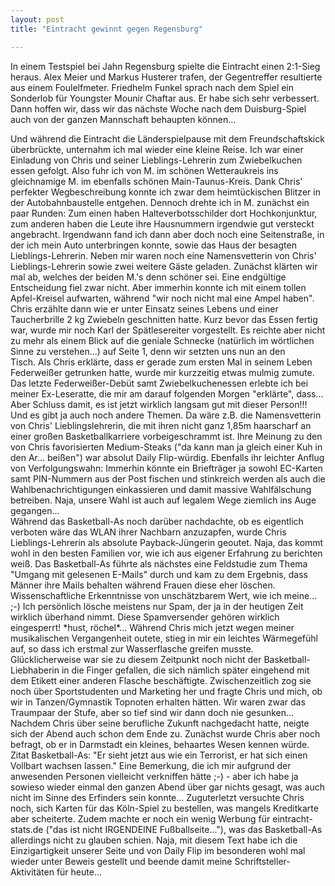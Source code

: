 ```yaml
---
layout: post
title: "Eintracht gewinnt gegen Regensburg"

---
```


In einem Testspiel bei Jahn Regensburg spielte die Eintracht einen 2:1-Sieg heraus. Alex Meier und Markus Husterer trafen, der Gegentreffer resultierte aus einem Foulelfmeter. Friedhelm Funkel sprach nach dem Spiel ein Sonderlob für Youngster Mounir Chaftar aus. Er habe sich sehr verbessert. Dann hoffen wir, dass wir das nächste Woche nach dem Duisburg-Spiel auch von der ganzen Mannschaft behaupten können...

Und während die Eintracht die Länderspielpause mit dem Freundschaftskick überbrückte, unternahm ich mal wieder eine kleine Reise. Ich war einer Einladung von Chris und seiner Lieblings-Lehrerin zum Zwiebelkuchen essen gefolgt. Also fuhr ich von M. im schönen Wetteraukreis ins gleichnamige M. im ebenfalls schönen Main-Taunus-Kreis. Dank Chris' perfekter Wegbeschreibung konnte ich zwar dem heimtückischen Blitzer in der Autobahnbaustelle entgehen. Dennoch drehte ich in M. zunächst ein paar Runden: Zum einen haben Halteverbotsschilder dort Hochkonjunktur, zum anderen haben die Leute ihre Hausnummern irgendwie gut versteckt angebracht. Irgendwann fand ich dann aber doch noch eine Seitenstraße, in der ich mein Auto unterbringen konnte, sowie das Haus der besagten Lieblings-Lehrerin. Neben mir waren noch eine Namensvetterin von Chris' Lieblings-Lehrerin sowie zwei weitere Gäste geladen. Zunächst klärten wir mal ab, welches der beiden M.'s denn schöner sei. Eine endgültige Entscheidung fiel zwar nicht. Aber immerhin konnte ich mit einem tollen Apfel-Kreisel aufwarten, während "wir noch nicht mal eine Ampel haben". Chris erzählte dann wie er unter Einsatz seines Lebens und einer Taucherbrille 2 kg Zwiebeln geschnitten hatte. Kurz bevor das Essen fertig war, wurde mir noch Karl der Spätlesereiter vorgestellt. Es reichte aber nicht zu mehr als einem Blick auf die geniale Schnecke (natürlich im wörtlichen Sinne zu verstehen...) auf Seite 1, denn wir setzten uns nun an den Tisch. Als Chris erklärte, dass er gerade zum ersten Mal in seinem Leben Federweißer getrunken hatte, wurde mir kurzzeitig etwas mulmig zumute. Das letzte Federweißer-Debüt samt Zwiebelkuchenessen erlebte ich bei meiner Ex-Leseratte, die mir am darauf folgenden Morgen "erklärte", dass... Aber Schluss damit, es ist jetzt wirklich langsam gut mit dieser Person!!! Und es gibt ja auch noch andere Themen. Da wäre z.B. die Namensvetterin von Chris' Lieblingslehrerin, die mit ihren nicht ganz 1,85m haarscharf an einer großen Basketballkarriere vorbeigeschrammt ist. Ihre Meinung zu den von Chris favorisierten Medium-Steaks ("da kann man ja gleich einer Kuh in den Ar... beißen") war absolut Daily Flip-würdig. Ebenfalls ihr leichter Anflug von Verfolgungswahn: Immerhin könnte ein Briefträger ja sowohl EC-Karten samt PIN-Nummern aus der Post fischen und stinkreich werden als auch die Wahlbenachrichtigungen einkassieren und damit massive Wahlfälschung betreiben. Naja, unsere Wahl ist auch auf legalem Wege ziemlich ins Auge gegangen...  
Während das Basketball-As noch darüber nachdachte, ob es eigentlich verboten wäre das WLAN ihrer Nachbarn anzuzapfen, wurde Chris Lieblings-Lehrerin als absolute Payback-Jüngerin geoutet. Naja, das kommt wohl in den besten Familien vor, wie ich aus eigener Erfahrung zu berichten weiß. Das Basketball-As führte als nächstes eine Feldstudie zum Thema "Umgang mit gelesenen E-Mails" durch und kam zu dem Ergebnis, dass Männer ihre Mails behalten während Frauen diese eher löschen. Wissenschaftliche Erkenntnisse von unschätzbarem Wert, wie ich meine... ;-) Ich persönlich lösche meistens nur Spam, der ja in der heutigen Zeit wirklich überhand nimmt. Diese Spamversender gehören wirklich eingesperrt! \*hust, röchel\*... Während Chris mich jetzt wegen meiner musikalischen Vergangenheit outete, stieg in mir ein leichtes Wärmegefühl auf, so dass ich erstmal zur Wasserflasche greifen musste. Glücklicherweise war sie zu diesem Zeitpunkt noch nicht der Basketball-Liebhaberin in die Finger gefallen, die sich nämlich später eingehend mit dem Etikett einer anderen Flasche beschäftigte. Zwischenzeitlich zog sie noch über Sportstudenten und Marketing her und fragte Chris und mich, ob wir in Tanzen/Gymnastik Topnoten erhalten hätten. Wir waren zwar das Traumpaar der Stufe, aber so tief sind wir dann doch nie gesunken... Nachdem Chris über seine berufliche Zukunft nachgedacht hatte, neigte sich der Abend auch schon dem Ende zu. Zunächst wurde Chris aber noch befragt, ob er in Darmstadt ein kleines, behaartes Wesen kennen würde. Zitat Basketball-As: "Er sieht jetzt aus wie ein Terrorist, er hat sich einen Vollbart wachsen lassen." Eine Bemerkung, die ich mir aufgrund der anwesenden Personen vielleicht verkniffen hätte ;-) - aber ich habe ja sowieso wieder einmal den ganzen Abend über gar nichts gesagt, was auch nicht im Sinne des Erfinders sein konnte... Zuguterletzt versuchte Chris noch, sich Karten für das Köln-Spiel zu bestellen, was mangels Kreditkarte aber scheiterte. Zudem machte er noch ein wenig Werbung für eintracht-stats.de ("das ist nicht IRGENDEINE Fußballseite..."), was das Basketball-As allerdings nicht zu glauben schien. Naja, mit diesem Text habe ich die Einzigartigkeit unserer Seite und von Daily Flip im besonderen wohl mal wieder unter Beweis gestellt und beende damit meine Schriftsteller-Aktivitäten für heute...
